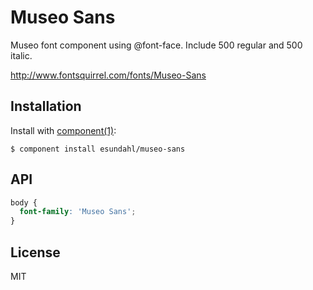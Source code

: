 # Museo Sans

  Museo font component using @font-face. Include 500 regular and 500 italic.
  
  http://www.fontsquirrel.com/fonts/Museo-Sans

## Installation

  Install with [component(1)](http://component.io):

    $ component install esundahl/museo-sans

## API

```css
body {
  font-family: 'Museo Sans';
}
```



## License

  MIT
